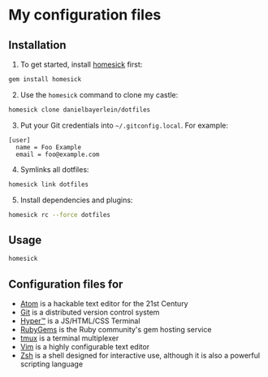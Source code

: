 # My configuration files

## Installation

1. To get started, install [homesick](https://github.com/technicalpickles/homesick) first:

  ```bash
  gem install homesick
  ```

2. Use the `homesick` command to clone my castle:

  ```bash
  homesick clone danielbayerlein/dotfiles
  ```

3. Put your Git credentials into `~/.gitconfig.local`. For example:

  ```
  [user]
    name = Foo Example
    email = foo@example.com
  ```

4. Symlinks all dotfiles:

  ```bash
  homesick link dotfiles
  ```

5. Install dependencies and plugins:

  ```bash
  homesick rc --force dotfiles
  ```

## Usage

```bash
homesick
```

## Configuration files for

* [Atom](https://atom.io/) is a hackable text editor for the 21st Century
* [Git](https://git-scm.com) is a distributed version control system
* [Hyper™](https://hyper.is) is a JS/HTML/CSS Terminal
* [RubyGems](https://rubygems.org) is the Ruby community's gem hosting service
* [tmux](https://github.com/tmux/tmux/wiki) is a terminal multiplexer
* [Vim](http://www.vim.org) is a highly configurable text editor
* [Zsh](http://www.zsh.org) is a shell designed for interactive use, although it is also a powerful scripting language
